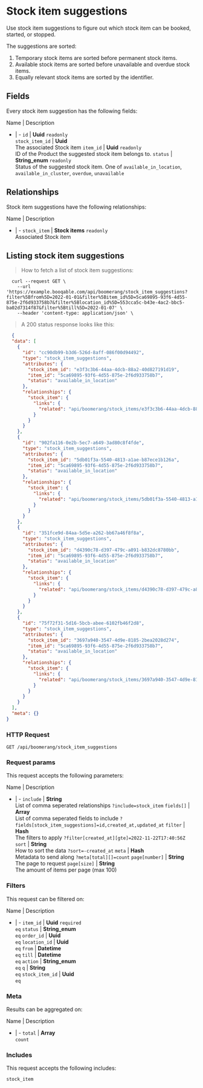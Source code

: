 # Stock item suggestions

Use stock item suggestions to figure out which stock item can be booked,
started, or stopped.

The suggestions are sorted:
  1. Temporary stock items are sorted before permanent stock items.
  2. Available stock items are sorted before unavailable and overdue stock items.
  3. Equally relevant stock items are sorted by the identifier.

## Fields
Every stock item suggestion has the following fields:

Name | Description
- | -
`id` | **Uuid** `readonly`<br>
`stock_item_id` | **Uuid** <br>The associated Stock item
`item_id` | **Uuid** `readonly`<br>ID of the Product the suggested stock item belongs to.
`status` | **String_enum** `readonly`<br>Status of the suggested stock item. One of `available_in_location`, `available_in_cluster`, `overdue`, `unavailable` 


## Relationships
Stock item suggestions have the following relationships:

Name | Description
- | -
`stock_item` | **Stock items** `readonly`<br>Associated Stock item


## Listing stock item suggestions



> How to fetch a list of stock item suggestions:

```shell
  curl --request GET \
    --url 'https://example.booqable.com/api/boomerang/stock_item_suggestions?filter%5Bfrom%5D=2022-01-01&filter%5Bitem_id%5D=5ca69895-93f6-4d55-875e-2f6d933758b7&filter%5Blocation_id%5D=553cca5c-b43e-4ac2-bbc5-ba02d7314f87&filter%5Btill%5D=2022-01-07' \
    --header 'content-type: application/json' \
```

> A 200 status response looks like this:

```json
  {
  "data": [
    {
      "id": "cc90db99-b3d6-526d-8aff-086f00d94492",
      "type": "stock_item_suggestions",
      "attributes": {
        "stock_item_id": "e3f3c3b6-44aa-4dcb-88a2-40d827191d19",
        "item_id": "5ca69895-93f6-4d55-875e-2f6d933758b7",
        "status": "available_in_location"
      },
      "relationships": {
        "stock_item": {
          "links": {
            "related": "api/boomerang/stock_items/e3f3c3b6-44aa-4dcb-88a2-40d827191d19"
          }
        }
      }
    },
    {
      "id": "902fa116-0e2b-5ec7-a649-3ad80c8f4fde",
      "type": "stock_item_suggestions",
      "attributes": {
        "stock_item_id": "5db01f3a-5540-4813-a1ae-b87ece1b126a",
        "item_id": "5ca69895-93f6-4d55-875e-2f6d933758b7",
        "status": "available_in_location"
      },
      "relationships": {
        "stock_item": {
          "links": {
            "related": "api/boomerang/stock_items/5db01f3a-5540-4813-a1ae-b87ece1b126a"
          }
        }
      }
    },
    {
      "id": "351fce9d-84aa-5d5e-a262-bb67a46f8f8a",
      "type": "stock_item_suggestions",
      "attributes": {
        "stock_item_id": "d4390c78-d397-479c-a891-b832dc8780bb",
        "item_id": "5ca69895-93f6-4d55-875e-2f6d933758b7",
        "status": "available_in_location"
      },
      "relationships": {
        "stock_item": {
          "links": {
            "related": "api/boomerang/stock_items/d4390c78-d397-479c-a891-b832dc8780bb"
          }
        }
      }
    },
    {
      "id": "75f72f31-5d16-5bcb-abee-6102fb46f2d8",
      "type": "stock_item_suggestions",
      "attributes": {
        "stock_item_id": "3697a940-3547-4d9e-8185-2bea2028d274",
        "item_id": "5ca69895-93f6-4d55-875e-2f6d933758b7",
        "status": "available_in_location"
      },
      "relationships": {
        "stock_item": {
          "links": {
            "related": "api/boomerang/stock_items/3697a940-3547-4d9e-8185-2bea2028d274"
          }
        }
      }
    }
  ],
  "meta": {}
}
```

### HTTP Request

`GET /api/boomerang/stock_item_suggestions`

### Request params

This request accepts the following parameters:

Name | Description
- | -
`include` | **String** <br>List of comma seperated relationships `?include=stock_item`
`fields[]` | **Array** <br>List of comma seperated fields to include `?fields[stock_item_suggestions]=id,created_at,updated_at`
`filter` | **Hash** <br>The filters to apply `?filter[created_at][gte]=2022-11-22T17:40:56Z`
`sort` | **String** <br>How to sort the data `?sort=-created_at`
`meta` | **Hash** <br>Metadata to send along `?meta[total][]=count`
`page[number]` | **String** <br>The page to request
`page[size]` | **String** <br>The amount of items per page (max 100)


### Filters

This request can be filtered on:

Name | Description
- | -
`item_id` | **Uuid** `required`<br>`eq`
`status` | **String_enum** <br>`eq`
`order_id` | **Uuid** <br>`eq`
`location_id` | **Uuid** <br>`eq`
`from` | **Datetime** <br>`eq`
`till` | **Datetime** <br>`eq`
`action` | **String_enum** <br>`eq`
`q` | **String** <br>`eq`
`stock_item_id` | **Uuid** <br>`eq`


### Meta

Results can be aggregated on:

Name | Description
- | -
`total` | **Array** <br>`count`


### Includes

This request accepts the following includes:

`stock_item`





